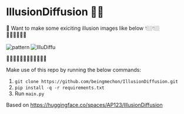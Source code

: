 # IllusionDiffusion 🤩👀

💫 Want to make some exiciting illusion images like below 👇🏼👇🏼
<br />
🤯🤯🤯🤯🤯🤯
<br />
<br />
![pattern](https://github.com/beingmechon/IllusionDiffusion/assets/52150592/08cf88a7-2615-4a0d-9512-1d8d57334237)
![IlluDiffu](https://github.com/beingmechon/IllusionDiffusion/assets/52150592/cb72fdc1-7ac7-4b48-a023-a743bfbbc282)

🤔🤔🤔🤔🤔🤔🤔🤔🤔🤔🤔🤔

Make use of this repo by running the below commands:
1. `git clone https://github.com/beingmechon/IllusionDiffusion.git`
2. `pip install -q -r requirements.txt`
3. Run `main.py`

Based on https://huggingface.co/spaces/AP123/IllusionDiffusion
